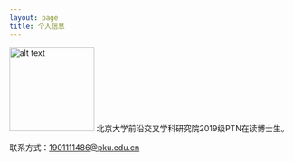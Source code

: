 ```yaml
---
layout: page
title: 个人信息
---
```



<img src="https://github.com/user-attachments/assets/b2760bb3-694d-4685-b21a-61baccd9771a" alt="alt text" width="150">
北京大学前沿交叉学科研究院2019级PTN在读博士生。

联系方式：1901111486@pku.edu.cn
